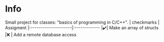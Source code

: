 # Info
Small project for  classes: "basics of programming in C/C++".
|      checkmarks       | Assigment 
|:---------------------|:-------------
|:heavy_check_mark:| Make an array of structs
|:x:                            | Add a remote database access


